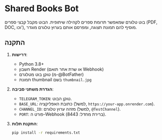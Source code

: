 # Shared Books Bot

בוט טלגרם שמאפשר תרומת ספרים לקהילה שיתופית. הבוט מקבל קבצי ספרים (PDF, DOC, וכו'), מוסיף להם תמונת תצוגה, ומפרסם אותם בערוץ טלגרם מוגדר.

## התקנה

1. **דרישות**:
   - Python 3.8+
   - חשבון Render (או שרת אחר תואם Webhook)
   - טוקן בוט מטלגרם (מ-@BotFather)
   - תמונת thumbnail בשם `thumbnail.jpg`

2. **הגדרת משתני סביבה**:
   - `TELEGRAM_TOKEN`: טוקן הבוט.
   - `BASE_URL`: כתובת האפליקציה (למשל, `https://your-app.onrender.com`).
   - `CHANNEL_ID`: מזהה ערוץ טלגרם (למשל, `@TestChannel`).
   - `PORT`: פורט ה-Webhook (ברירת מחדל: 8443).

3. **התקנת תלות**:
   ```bash
   pip install -r requirements.txt